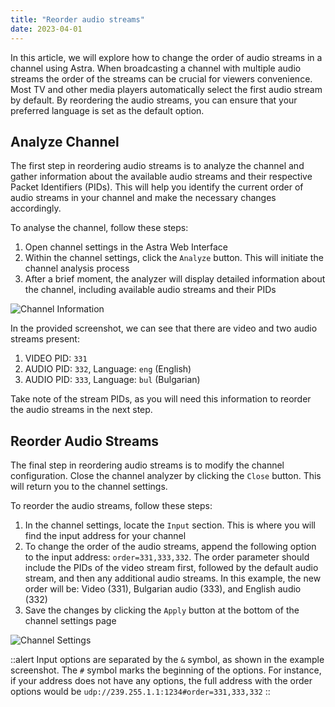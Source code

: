 ```yaml
---
title: "Reorder audio streams"
date: 2023-04-01
---
```


In this article, we will explore how to change the order of audio streams in a channel using Astra. When broadcasting a channel with multiple audio streams the order of the streams can be crucial for viewers convenience. Most TV and other media players automatically select the first audio stream by default. By reordering the audio streams, you can ensure that your preferred language is set as the default option.

## Analyze Channel

The first step in reordering audio streams is to analyze the channel and gather information about the available audio streams and their respective Packet Identifiers (PIDs). This will help you identify the current order of audio streams in your channel and make the necessary changes accordingly.

To analyse the channel, follow these steps:

1. Open channel settings in the Astra Web Interface
2. Within the channel settings, click the `Analyze` button. This will initiate the channel analysis process
3. After a brief moment, the analyzer will display detailed information about the channel, including available audio streams and their PIDs

![Channel Information](https://cdn.cesbo.com/help/astra/processing/utilities/order/analyze.png)

In the provided screenshot, we can see that there are video and two audio streams present:

1. VIDEO PID: `331`
2. AUDIO PID: `332`, Language: `eng` (English)
3. AUDIO PID: `333`, Language: `bul` (Bulgarian)

Take note of the stream PIDs, as you will need this information to reorder the audio streams in the next step.

## Reorder Audio Streams

The final step in reordering audio streams is to modify the channel configuration. Close the channel analyzer by clicking the `Close` button. This will return you to the channel settings.

To reorder the audio streams, follow these steps:

1. In the channel settings, locate the `Input` section. This is where you will find the input address for your channel
2. To change the order of the audio streams, append the following option to the input address: `order=331,333,332`. The order parameter should include the PIDs of the video stream first, followed by the default audio stream, and then any additional audio streams. In this example, the new order will be: Video (331), Bulgarian audio (333), and English audio (332)
3. Save the changes by clicking the `Apply` button at the bottom of the channel settings page

![Channel Settings](https://cdn.cesbo.com/help/astra/processing/utilities/order/channel-settings.png)

::alert
Input options are separated by the `&` symbol, as shown in the example screenshot. The `#` symbol marks the beginning of the options. For instance, if your address does not have any options, the full address with the order options would be `udp://239.255.1.1:1234#order=331,333,332`
::
